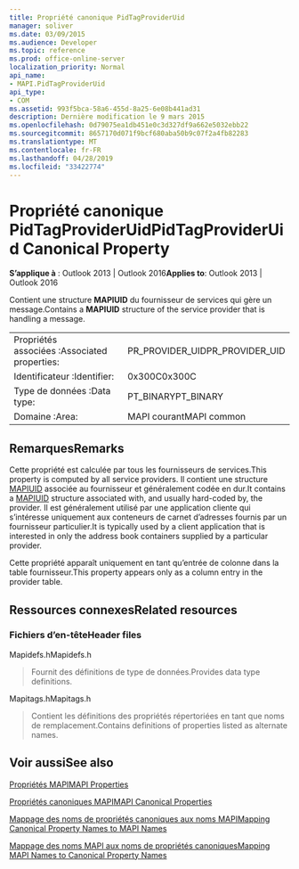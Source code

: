 ```yaml
---
title: Propriété canonique PidTagProviderUid
manager: soliver
ms.date: 03/09/2015
ms.audience: Developer
ms.topic: reference
ms.prod: office-online-server
localization_priority: Normal
api_name:
- MAPI.PidTagProviderUid
api_type:
- COM
ms.assetid: 993f5bca-58a6-455d-8a25-6e08b441ad31
description: Dernière modification le 9 mars 2015
ms.openlocfilehash: 0d79075ea1db451e0c3d327df9a662e5032ebb22
ms.sourcegitcommit: 8657170d071f9bcf680aba50b9c07f2a4fb82283
ms.translationtype: MT
ms.contentlocale: fr-FR
ms.lasthandoff: 04/28/2019
ms.locfileid: "33422774"
---
```

# <a name="pidtagprovideruid-canonical-property"></a><span data-ttu-id="94177-103">Propriété canonique PidTagProviderUid</span><span class="sxs-lookup"><span data-stu-id="94177-103">PidTagProviderUid Canonical Property</span></span>

  
  
<span data-ttu-id="94177-104">**S’applique à** : Outlook 2013 | Outlook 2016</span><span class="sxs-lookup"><span data-stu-id="94177-104">**Applies to**: Outlook 2013 | Outlook 2016</span></span> 
  
<span data-ttu-id="94177-105">Contient une structure **MAPIUID** du fournisseur de services qui gère un message.</span><span class="sxs-lookup"><span data-stu-id="94177-105">Contains a **MAPIUID** structure of the service provider that is handling a message.</span></span> 
  
|||
|:-----|:-----|
|<span data-ttu-id="94177-106">Propriétés associées :</span><span class="sxs-lookup"><span data-stu-id="94177-106">Associated properties:</span></span>  <br/> |<span data-ttu-id="94177-107">PR_PROVIDER_UID</span><span class="sxs-lookup"><span data-stu-id="94177-107">PR_PROVIDER_UID</span></span>  <br/> |
|<span data-ttu-id="94177-108">Identificateur :</span><span class="sxs-lookup"><span data-stu-id="94177-108">Identifier:</span></span>  <br/> |<span data-ttu-id="94177-109">0x300C</span><span class="sxs-lookup"><span data-stu-id="94177-109">0x300C</span></span>  <br/> |
|<span data-ttu-id="94177-110">Type de données :</span><span class="sxs-lookup"><span data-stu-id="94177-110">Data type:</span></span>  <br/> |<span data-ttu-id="94177-111">PT_BINARY</span><span class="sxs-lookup"><span data-stu-id="94177-111">PT_BINARY</span></span>  <br/> |
|<span data-ttu-id="94177-112">Domaine :</span><span class="sxs-lookup"><span data-stu-id="94177-112">Area:</span></span>  <br/> |<span data-ttu-id="94177-113">MAPI courant</span><span class="sxs-lookup"><span data-stu-id="94177-113">MAPI common</span></span>  <br/> |
   
## <a name="remarks"></a><span data-ttu-id="94177-114">Remarques</span><span class="sxs-lookup"><span data-stu-id="94177-114">Remarks</span></span>

<span data-ttu-id="94177-115">Cette propriété est calculée par tous les fournisseurs de services.</span><span class="sxs-lookup"><span data-stu-id="94177-115">This property is computed by all service providers.</span></span> <span data-ttu-id="94177-116">Il contient une structure [MAPIUID](mapiuid.md) associée au fournisseur et généralement codée en dur.</span><span class="sxs-lookup"><span data-stu-id="94177-116">It contains a [MAPIUID](mapiuid.md) structure associated with, and usually hard-coded by, the provider.</span></span> <span data-ttu-id="94177-117">Il est généralement utilisé par une application cliente qui s’intéresse uniquement aux conteneurs de carnet d’adresses fournis par un fournisseur particulier.</span><span class="sxs-lookup"><span data-stu-id="94177-117">It is typically used by a client application that is interested in only the address book containers supplied by a particular provider.</span></span> 
  
<span data-ttu-id="94177-118">Cette propriété apparaît uniquement en tant qu’entrée de colonne dans la table fournisseur.</span><span class="sxs-lookup"><span data-stu-id="94177-118">This property appears only as a column entry in the provider table.</span></span>
  
## <a name="related-resources"></a><span data-ttu-id="94177-119">Ressources connexes</span><span class="sxs-lookup"><span data-stu-id="94177-119">Related resources</span></span>

### <a name="header-files"></a><span data-ttu-id="94177-120">Fichiers d’en-tête</span><span class="sxs-lookup"><span data-stu-id="94177-120">Header files</span></span>

<span data-ttu-id="94177-121">Mapidefs.h</span><span class="sxs-lookup"><span data-stu-id="94177-121">Mapidefs.h</span></span>
  
> <span data-ttu-id="94177-122">Fournit des définitions de type de données.</span><span class="sxs-lookup"><span data-stu-id="94177-122">Provides data type definitions.</span></span>
    
<span data-ttu-id="94177-123">Mapitags.h</span><span class="sxs-lookup"><span data-stu-id="94177-123">Mapitags.h</span></span>
  
> <span data-ttu-id="94177-124">Contient les définitions des propriétés répertoriées en tant que noms de remplacement.</span><span class="sxs-lookup"><span data-stu-id="94177-124">Contains definitions of properties listed as alternate names.</span></span>
    
## <a name="see-also"></a><span data-ttu-id="94177-125">Voir aussi</span><span class="sxs-lookup"><span data-stu-id="94177-125">See also</span></span>



[<span data-ttu-id="94177-126">Propriétés MAPI</span><span class="sxs-lookup"><span data-stu-id="94177-126">MAPI Properties</span></span>](mapi-properties.md)
  
[<span data-ttu-id="94177-127">Propriétés canoniques MAPI</span><span class="sxs-lookup"><span data-stu-id="94177-127">MAPI Canonical Properties</span></span>](mapi-canonical-properties.md)
  
[<span data-ttu-id="94177-128">Mappage des noms de propriétés canoniques aux noms MAPI</span><span class="sxs-lookup"><span data-stu-id="94177-128">Mapping Canonical Property Names to MAPI Names</span></span>](mapping-canonical-property-names-to-mapi-names.md)
  
[<span data-ttu-id="94177-129">Mappage des noms MAPI aux noms de propriétés canoniques</span><span class="sxs-lookup"><span data-stu-id="94177-129">Mapping MAPI Names to Canonical Property Names</span></span>](mapping-mapi-names-to-canonical-property-names.md)

